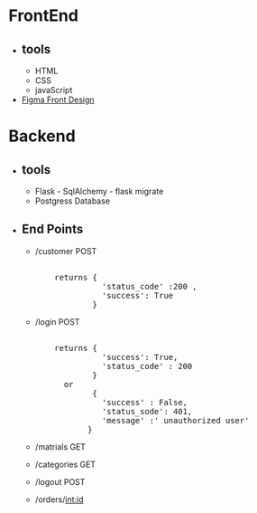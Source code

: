 # FrontEnd
  - ## tools 
    - HTML
    - CSS 
    - javaScript
  - [Figma Front Design](https://www.figma.com/file/9S59KDhNeIwBXwabEw0300/recycling?node-id=0%3A1)



# Backend

  - ## tools 
    - Flask - SqlAlchemy - flask migrate
    - Postgress Database


  - ## End Points 
    - /customer POST       
      <pre>           
          returns {
                    'status_code' :200 ,
                    'success': True
                  }
      </pre>

    - /login POST       
      <pre>
                   
          returns {
                    'success': True,
                    'status_code' : 200
                  }
            or 
                  {
                    'success' : False,
                    'status_sode': 401,
                    'message' :' unauthorized user'
                 } 
      </pre> 

    - /matrials GET 

    - /categories GET

    - /logout POST 

    - /orders/<int:id> 

    
  